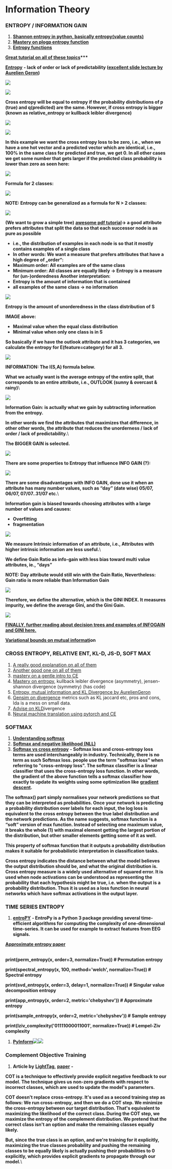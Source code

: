 # Information Theory

### **ENTROPY / INFORMATION GAIN**

1. [**Shannon entropy in python, basically entropy(value counts)**](https://www.kite.com/python/answers/how-to-calculate-shannon-entropy-in-python)
2. [**Mastery on plogp entropy function**](https://machinelearningmastery.com/what-is-information-entropy/)
3. [**Entropy functions**](https://gist.github.com/jaradc/eeddf20932c0347928d0da5a09298147)

[**Great tutorial on all of these topics**](https://www.bogotobogo.com/python/scikit-learn/scikt\_machine\_learning\_Decision\_Tree\_Learning\_Informatioin\_Gain\_IG\_Impurity\_Entropy\_Gini\_Classification\_Error.php)**\*\*\***

[**Entropy**](https://www.techleer.com/articles/496-a-short-introduction-to-entropy-cross-entropy-and-kl-divergence-aurelien-geron/) **- lack of order or lack of predictability (**[**excellent slide lecture by Aurelien Geron**](https://www.youtube.com/watch?time\_continue=3\&v=ErfnhcEV1O8)**)**

![](https://lh6.googleusercontent.com/\_MSZGPguSXitn80COZLJ3rOIScBmTXNR6LIOLt3UiyfwNYeTQHUOAVzK1bpaSeoHRPImGnJiHFqsS8Tl3ETkGs32KNgDWwVpJ3nTfxJ7gfzambo0AwY8VBvAKwDKK-7GWoOLdONT)

![](https://lh3.googleusercontent.com/2c0wvDS4SFXYjHPKiPCtwyW488sV1aMN8MGdUavZ64n1bVlxvJPPqG5oaodPIRgHk-sMNO46s57c8yoqtiMu\_kLG6LPbe4SrK--bt9ro6Kc7WQpiaMukMV04wsOFXfa6wliDhff8)

**Cross entropy will be equal to entropy if the probability distributions of p (true) and q(predicted) are the same. However, if cross entropy is bigger (known as relative\_entropy or kullback leibler divergence)**

![](https://lh5.googleusercontent.com/JwW1SuPBqCiI0G-NG2V24DysK-j\_ND-xSXHVimiNfq4cCzrTR47qcyHJLcngywO6\_tVLd9wLVAHucSMBbm3Cluxkybv1Jj6icXyEvt4o3tmfnx2jZe1H9Z7Hvp-4Mqfr0ifvQAtK)

![](https://lh4.googleusercontent.com/OGcrihHtrOv1-dODvqwJjsOXbP9fB\_t8EIYmj11l8qJL61\_I2gg1h9wW0kiEiRDaDoBT6QXxqk5oZncfXK5\_un44bYXWa9iTjjsuw8R2t5l5YyrNnQ6fADE1txRRRKvOc7n8KtOQ)

**In this example we want the cross entropy loss to be zero, i.e., when we have a one hot vector and a predicted vector which are identical, i.e., 100% in the same class for predicted and true, we get 0. In all other cases we get some number that gets larger if the predicted class probability is lower than zero as seen here:**

![](https://lh4.googleusercontent.com/BJTEdxhb4RSPIib7CEIm0-ti8vcZtbEL0metallPrMltfR4WC2ADmx6oUaPp67akBGXiyF-7mHL\_tQRSucIsVLy-8LXCmEwz5euV4c0lqJhqzgg6XR09Zpv9PBJ7wT4QAmMMrBcd)

**Formula for 2 classes:**

![](https://lh4.googleusercontent.com/8OIzaeni1DtdFjaoyA3K0hAM\_cnkgLiwiDFI3FC1iUNIx6sQfq0yum1TR4dV93282q-lBUgf6jWVfHWovjtlvQ9CjKFa2vRN\_xyZGuUnasnuniv2FNx6uDmJwpaEAjs-BGOjYO8b)

**NOTE: Entropy can be generalized as a formula for N > 2 classes:**

![](https://lh6.googleusercontent.com/N-CK4gLV67dfxLjDbty1SnsWsNlBm2GLM2TXL8HXef2EzsFZxvY4urwUnFiSE2A4SSBRQrFKuluQzb7cm0mTKUIUuwxbqj1NbC-4igh3pGIMrBjSFN7lppKJAktDvLNNJGflwo\_A)

**(We want to grow a simple tree)** [**awesome pdf tutorial**](http://www.ke.tu-darmstadt.de/lehre/archiv/ws0809/mldm/dt.pdf)**→ a good attribute prefers attributes that split the data so that each successor node is as pure as possible**

* **i.e., the distribution of examples in each node is so that it mostly contains examples of a single class**&#x20;
* **In other words:  We want a measure that prefers attributes that have a high degree of „order“:**&#x20;
* **Maximum order: All examples are of the same class**&#x20;
* **Minimum order: All classes are equally likely → Entropy is a measure for (un-)orderedness  Another interpretation:**&#x20;
* **Entropy is the amount of information that is contained**&#x20;
* **all examples of the same class → no information**

![](https://lh3.googleusercontent.com/s4tfIeHpR4H9GimwTPjFVoV0nCKwEUQYRFpz93x-d5jZCxDFIub8jiK7PFbkSNU1X\_\_OXHK7XLSH\_BO0xUQIjS6HEnHfUEiuY0KWJpb1ZX0NowqyKG4A2guA3wN\_b52UKeVluv9f)

**Entropy is the amount of unorderedness in the class distribution of S**

&#x20;**IMAGE above:**

* **Maximal value when the equal class distribution**
* **Minimal value when only one class is in S**

**So basically if we have the outlook attribute and it has 3 categories, we calculate the entropy for E(feature=category) for all 3.**

![](https://lh5.googleusercontent.com/aTcovXALgA4bT15GabT1Z3ce7GpKoMkAUVAly\_v7Jn2EgcKmSr2eq18ANSU1TxHJt2-\_Lfk-fSoiF9DimirF57D0-bNQrAtfBp3hT3205e-C4XQEn87w2lu8m8LZl3f7RYlCtnIn)

**INFORMATION: The I(S,A) formula below.**&#x20;

**What we actually want is the average entropy of the entire split, that corresponds to an entire attribute, i.e., OUTLOOK (sunny & overcast & rainy)**\


![](https://lh6.googleusercontent.com/DikgymC\_A5YqhfvObk9JcAMdHrnVIhNksx20IMI7yMZKxI-vLQeU2lAQOxY8tu78cEq\_DgpkeMW63UBaL-2fkjpF-J5HHSo5BirtthZou8KUFqHwF6vHFOj7426FMgcRjZk\_-Ran)

**Information Gain: is actually what we gain by subtracting information from the entropy.**

**In other words we find the attributes that maximizes that difference, in other other words, the attribute that reduces the unorderness / lack of order / lack of predictability.**\


**The BIGGER GAIN is selected.**

![](https://lh6.googleusercontent.com/7Jalf8E7EozkxR\_lUjJ9RFlpoh8BcOy0Vojxjjxa8Us5pOOF6uRpXK6\_ddm2PkG5azDfDcDfgZLDrpaFNUye343EJ8xpro8AS9uoPxK6hGyHsCIkEzwAnEe74xtRzZUz9ph9v\_Mz)

**There are some properties to Entropy that influence INFO GAIN (?):**

![](https://lh4.googleusercontent.com/36h-4HJT2n9WqgzSVKAqlDF55qzxHEGhUJCMR80bXjQ-pfShcmxDZhegYKVugG-uQwmIal\_jUWyhU0GWdqtfNIg9su1pY0HIXCt517e8-HpJRllCoInM\_TeI3cctpNUKxI6yY455)

**There are some disadvantages with INFO GAIN, done use it when an attribute has many number values, such as “day” (date wise) 05/07, 06/07, 07/07..31/07  etc.**\


**Information gain is biased towards choosing attributes with a large number of values and causes:**

* **Overfitting**
* **fragmentation**

![](https://lh5.googleusercontent.com/vGjXAG-G2hmkJkt4xhcxycm5BG6LM-sRPOWnXOrXuCFpSGOQSBcL2mZUoVRhsqRTrr83wXKRDp5rF2hqYn1DGnJdIGvWezoSxy9zOmy2e5Yqc\_OIJ6sXXA1YAbZksmY4-f0JWaDp)

**We measure Intrinsic information of an attribute, i.e., Attributes with higher intrinsic information are less useful.**\


**We define Gain Ratio as info-gain with less bias toward multi value attributes, ie., “days”**

**NOTE: Day attribute would still win with the Gain Ratio, Nevertheless: Gain ratio is more reliable than Information Gain**

![](https://lh3.googleusercontent.com/iGhWawPGmntKD\_u8zSa0IPkDggMDrKh6NupAR\_acmknUxDWiFfJIfOuZTtXYuMAJq6wX7-lCLBAxVXkqQFbVAElFpoXd1WZfGlZgpch0aeBU87EQxQMf8g3RrFOGL8fuYtrrxBX0)

**Therefore, we define the alternative, which is the GINI INDEX. It measures impurity, we define the average Gini, and the Gini Gain.**

![](https://lh4.googleusercontent.com/RbRnfwnEtsIcgYsZah90PVP-DoX0E2qEqBImKmyQGxEMMegWenzsMa2rNa18\_F\_jXTsscGVFK5X\_FX9Vs6pWizuiXOgzSvCxy57a5\_ny\_48XzB09CWARY7wvbl6O3tYoho\_ykza8)

[**FINALLY, further reading about decision trees and examples of INFOGAIN and GINI here.**](http://www.ke.tu-darmstadt.de/lehre/archiv/ws0809/mldm/dt.pdf)&#x20;

[**Variational bounds on mutual informati**](https://arxiv.org/abs/1905.06922v1)**on**

### **CROSS ENTROPY, RELATIVE ENT, KL-D, JS-D, SOFT MAX**&#x20;

1. [A really good explanation on all of them](https://www.countbayesie.com/blog/2017/5/9/kullback-leibler-divergence-explained)
2. [Another good one on all of them](https://gombru.github.io/2018/05/23/cross\_entropy\_loss/)
3. [mastery on a gentle intro to CE](https://machinelearningmastery.com/cross-entropy-for-machine-learning/)
4. [Mastery on entropy](https://machinelearningmastery.com/divergence-between-probability-distributions/), kullback leibler divergence (asymmetry), jensen-shannon divergence (symmetry) (has code)
5. [Entropy, mutual information and KL Divergence by AurelienGeron](https://www.techleer.com/articles/496-a-short-introduction-to-entropy-cross-entropy-and-kl-divergence-aurelien-geron/)
6. [Gensim on divergence](https://radimrehurek.com/gensim/auto\_examples/tutorials/run\_distance\_metrics.html#sphx-glr-auto-examples-tutorials-run-distance-metrics-py) metrics such as KL jaccard etc, pros and cons, lda is a mess on small data.
7. [Advise on KLD](https://datascience.stackexchange.com/questions/9262/calculating-kl-divergence-in-python)ivergence
8. [Neural machine translation using pytorch and CE](https://towardsdatascience.com/neural-machine-translation-15ecf6b0b)

### SOF**TMAX**

1. [**Understanding softmax**](https://medium.com/data-science-bootcamp/understand-the-softmax-function-in-minutes-f3a59641e86d)
2. [**Softmax and negative likelihood (NLL)**](https://ljvmiranda921.github.io/notebook/2017/08/13/softmax-and-the-negative-log-likelihood/)
3. [**Softmax vs cross entropy**](https://www.quora.com/Is-the-softmax-loss-the-same-as-the-cross-entropy-loss) **- Softmax loss and cross-entropy loss terms are used interchangeably in industry. Technically, there is no term as such Softmax loss. people use the term "softmax loss" when referring to "cross-entropy loss". The softmax classifier is a linear classifier that uses the cross-entropy loss function. In other words, the gradient of the above function tells a softmax classifier how exactly to update its weights using some optimization like** [**gradient descent**](https://en.wikipedia.org/wiki/Gradient\_descent)**.**

**The softmax() part simply normalises your network predictions so that they can be interpreted as probabilities. Once your network is predicting a probability distribution over labels for each input, the log loss is equivalent to the cross entropy between the true label distribution and the network predictions. As the name suggests, softmax function is a “soft” version of max function. Instead of selecting one maximum value, it breaks the whole (1) with maximal element getting the largest portion of the distribution, but other smaller elements getting some of it as well.**

**This property of softmax function that it outputs a probability distribution makes it suitable for probabilistic interpretation in classification tasks.**

**Cross entropy indicates the distance between what the model believes the output distribution should be, and what the original distribution is. Cross entropy measure is a widely used alternative of squared error. It is used when node activations can be understood as representing the probability that each hypothesis might be true, i.e. when the output is a probability distribution. Thus it is used as a loss function in neural networks which have softmax activations in the output layer.**

### **TIME SERIES ENTROPY**

1. [**entroPY**](https://raphaelvallat.com/entropy/build/html/index.html) **- EntroPy is a Python 3 package providing several time-efficient algorithms for computing the complexity of one-dimensional time-series. It can be used for example to extract features from EEG signals.**

[**Approximate entropy paper**\
\
](https://journals.physiology.org/doi/pdf/10.1152/ajpheart.2000.278.6.H2039)

**print(perm\_entropy(x, order=3, normalize=True))                 # Permutation entropy**

**print(spectral\_entropy(x, 100, method='welch', normalize=True)) # Spectral entropy**

**print(svd\_entropy(x, order=3, delay=1, normalize=True))         # Singular value decomposition entropy**

**print(app\_entropy(x, order=2, metric='chebyshev'))              # Approximate entropy**

**print(sample\_entropy(x, order=2, metric='chebyshev'))           # Sample entropy**

**print(lziv\_complexity('01111000011001', normalize=True))        # Lempel-Ziv complexity**

1. [**PyInform**](https://elife-asu.github.io/PyInform/index.html)![](https://lh3.googleusercontent.com/2XcbUSTQe6BCTd2Hgmj-VU\_ErIDRzSbfUucWtiqXRSaPdoYVKtcEs4AwvIjKYoFteF\_Ndl5yhdvy24vFX-4x24Bap21\_hAyYwDeX0Xh0u5PHUqj9Jc2KacINx6HtckWwNAHEcsMM)![](https://lh4.googleusercontent.com/\_bAbXFL9VqcqZHmyR8z\_MJvV\_u6PD\_7\_AOollUOFLHACmDegc-NeseoJcoBbZw6rBXZJx0NLDqYFwGk6wSs1WBfZ3QWuRN5J\_Mq9hL-aSD-UuQi-depGzdPFNqOE07QHGAZ4SAdy)

### **Complement Objective Training**

1. **Article by** [**LightTag**](https://www.lighttag.io/blog/complement-objective-training-with-pytorch-lightning/)**,** [**paper**](https://arxiv.org/pdf/1903.01182.pdf) **-**&#x20;

**COT is a technique to effectively provide explicit negative feedback to our model. The technique gives us non-zero gradients with respect to incorrect classes, which are used to update the model's parameters.**

**COT doesn't replace cross-entropy. It's used as a second training step as follows: We run cross-entropy, and then we do a COT step. We minimize the cross-entropy between our target distribution. That's equivalent to maximizing the likelihood of the correct class. During the COT step, we maximize the entropy of the complement distribution. We pretend that the correct class isn't an option and make the remaining classes equally likely.**

**But, since the true class is an option, and we're training for it explicitly, maximizing the true classes probability and pushing the remaining classes to be equally likely is actually pushing their probabilities to 0 explicitly, which provides explicit gradients to propagate through our model.**\
